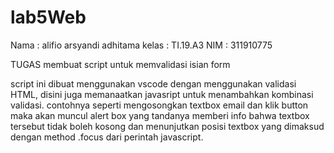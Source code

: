 # lab5Web
Nama : alifio arsyandi adhitama
kelas : TI.19.A3
NIM : 311910775

TUGAS membuat script untuk memvalidasi isian form

script ini dibuat menggunakan vscode 
dengan menggunakan validasi HTML,
disini juga memanaatkan javasript untuk menambahkan kombinasi validasi. contohnya seperti mengosongkan textbox email dan klik button maka akan muncul alert box
yang tandanya memberi info bahwa textbox tersebut tidak boleh kosong dan menunjutkan posisi textbox yang dimaksud dengan method .focus dari perintah javascript.

